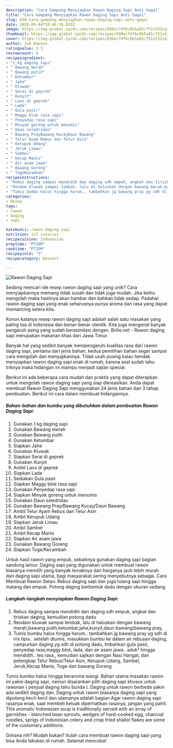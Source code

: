 ```yaml
---
description: "Cara Gampang Menyiapkan Rawon Daging Sapi Anti Gagal"
title: "Cara Gampang Menyiapkan Rawon Daging Sapi Anti Gagal"
slug: 838-cara-gampang-menyiapkan-rawon-daging-sapi-anti-gagal
date: 2020-09-04T19:46:38.835Z
image: https://img-global.cpcdn.com/recipes/699ec74f6c0b5a85/751x532cq70/rawon-daging-sapi-foto-resep-utama.jpg
thumbnail: https://img-global.cpcdn.com/recipes/699ec74f6c0b5a85/751x532cq70/rawon-daging-sapi-foto-resep-utama.jpg
cover: https://img-global.cpcdn.com/recipes/699ec74f6c0b5a85/751x532cq70/rawon-daging-sapi-foto-resep-utama.jpg
author: Jim Dawson
ratingvalue: 3.3
reviewcount: 9
recipeingredient:
- "1 kg daging sapi"
- " Bawang merah"
- " Bawang putih"
- " Ketumbar"
- " Jahe"
- " Kluwak"
- " Serai di geprek"
- " Kunyit"
- " Laos di geprek"
- " Lada"
- " Gula pasir"
- " Maggy blok rasa sapi"
- " Penyedap rasa sapi"
- " Minyak goreng untuk menumis"
- " Daun seledridau"
- " Bawang PrayBawang KucayDaun Bawang"
- " Telur Ayam Rebus dan Telur Asin"
- " Kerupuk Udang"
- " Jeruk Limau"
- " Sambel"
- " Kecap Manis"
- " Air asam jawa"
- " Bawang Goreng"
- " TogeKecambah"
recipeinstructions:
- "Rebus daging sampai mendidih dan daging sdh empuk, angkat dan tiriskan daging, kemudian potong dadu"
- "Rendam kluwak sampai lembak, lalu di haluskan dengan bawang merah,bawang putih,ketumbar,jahe,kunyit,daun bawang/bawang pray,"
- "Tumis bumbu halus hingga harum.. tambahkan jg bawang pray yg sdh di iris tipis.. setelah dtumis, masukkan bumbu ke dalam air rebusan daging, campurkan daging yg sdh di potong dadu, tmbahkan gula pasir, penyedap rasa,maggy blok, lada, dan air asam jawa.. aduk² hingga mendidih.. tes rasa,, kemudian sajikan dengan Nasi Hangat, dan pelengkap Telur Rebus/Telur Asin, Kerupuk Udang, Sambel, Jeruk,Kecap Manis, Toge dan bawang Goreng"
categories:
- Resep
tags:
- rawon
- daging
- sapi

katakunci: rawon daging sapi 
nutrition: 117 calories
recipecuisine: Indonesian
preptime: "PT39M"
cooktime: "PT35M"
recipeyield: "3"
recipecategory: Dessert

---
```



![Rawon Daging Sapi](https://img-global.cpcdn.com/recipes/699ec74f6c0b5a85/751x532cq70/rawon-daging-sapi-foto-resep-utama.jpg)

Sedang mencari ide resep rawon daging sapi yang unik? Cara menyiapkannya memang tidak susah dan tidak juga mudah. Jika keliru mengolah maka hasilnya akan hambar dan bahkan tidak sedap. Padahal rawon daging sapi yang enak seharusnya punya aroma dan rasa yang dapat memancing selera kita.

Konon katanya resep rawon daging sapi adalah salah satu masakan yang paling tua di Indonesia dan benar-benar otentik. Kita juga mengenal banyak pengaruh asing yang sudah berasimilasi dengan. Brilio.net - Rawon daging sapi merupakan makanan khas dari Jawa Timur.

Banyak hal yang sedikit banyak mempengaruhi kualitas rasa dari rawon daging sapi, pertama dari jenis bahan, kedua pemilihan bahan segar sampai cara mengolah dan menyajikannya. Tidak usah pusing kalau hendak menyiapkan rawon daging sapi enak di rumah, karena asal sudah tahu triknya maka hidangan ini mampu menjadi sajian spesial.


Berikut ini ada beberapa cara mudah dan praktis yang dapat diterapkan untuk mengolah rawon daging sapi yang siap dikreasikan. Anda dapat membuat Rawon Daging Sapi menggunakan 24 jenis bahan dan 3 tahap pembuatan. Berikut ini cara dalam membuat hidangannya.

<!--inarticleads1-->

##### Bahan-bahan dan bumbu yang dibutuhkan dalam pembuatan Rawon Daging Sapi:

1. Gunakan 1 kg daging sapi
1. Gunakan  Bawang merah
1. Gunakan  Bawang putih
1. Gunakan  Ketumbar
1. Siapkan  Jahe
1. Gunakan  Kluwak
1. Siapkan  Serai di geprek
1. Gunakan  Kunyit
1. Ambil  Laos di geprek
1. Siapkan  Lada
1. Sediakan  Gula pasir
1. Siapkan  Maggy blok rasa sapi
1. Gunakan  Penyedap rasa sapi
1. Siapkan  Minyak goreng untuk menumis
1. Gunakan  Daun seledridau
1. Gunakan  Bawang Pray/Bawang Kucay/Daun Bawang
1. Ambil  Telur Ayam Rebus dan Telur Asin
1. Ambil  Kerupuk Udang
1. Siapkan  Jeruk Limau
1. Ambil  Sambel
1. Ambil  Kecap Manis
1. Siapkan  Air asam jawa
1. Gunakan  Bawang Goreng
1. Siapkan  Toge/Kecambah


Untuk hasil rawon yang empuk, sebaiknya gunakan daging sapi bagian sandung lamur. Daging sapi yang digunakan untuk membuat rawon biasanya memilih yang banyak lemaknya dan harganya jauh lebih murah dari daging sapi utama, bagi masyarakat sering menyebutnya sebagai. Cara Membuat Rawon Setan: Rebus daging sapi dan juga tulang sapi hingga matang dan empuk. Potong daging berbentuk dadu dengan ukuran sedang. 

<!--inarticleads2-->

##### Langkah-langkah menyiapkan Rawon Daging Sapi:

1. Rebus daging sampai mendidih dan daging sdh empuk, angkat dan tiriskan daging, kemudian potong dadu
1. Rendam kluwak sampai lembak, lalu di haluskan dengan bawang merah,bawang putih,ketumbar,jahe,kunyit,daun bawang/bawang pray,
1. Tumis bumbu halus hingga harum.. tambahkan jg bawang pray yg sdh di iris tipis.. setelah dtumis, masukkan bumbu ke dalam air rebusan daging, campurkan daging yg sdh di potong dadu, tmbahkan gula pasir, penyedap rasa,maggy blok, lada, dan air asam jawa.. aduk² hingga mendidih.. tes rasa,, kemudian sajikan dengan Nasi Hangat, dan pelengkap Telur Rebus/Telur Asin, Kerupuk Udang, Sambel, Jeruk,Kecap Manis, Toge dan bawang Goreng


Tumis bumbu halus hingga beraroma wangi. Bahan utama masakan rawon ini yakni daging sapi, namun disarankan pilih daging sapi khusus untuk rawonan ( penjual daging tahu bunda ). Daging untuk rawon berbeda yakni ada sedikit daging dan. Daging untuk rawon biasanya daging sapi yang dipotong kecil-kecil dan utamanya adalah bagian Agar rawon daging sapi rasanya enak, saat membeli keluak diperhatikan rasanya, jangan yang pahit. This aromatic Indonesian soup is traditionally served with an array of garnishes - blanched bean sprouts, wedges of hard-cooked egg, charcoal noodles, sprigs of Indonesian celery and crisp fried shallot flakes are some of the customary additions. 

Gimana nih? Mudah bukan? Itulah cara membuat rawon daging sapi yang bisa Anda lakukan di rumah. Selamat mencoba!
